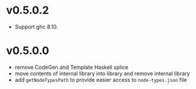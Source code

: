 # v0.5.0.2

* Support ghc 8.10.


# v0.5.0.0

* remove CodeGen and Template Haskell splice
* move contents of internal library into library and remove internal library
* add `getNodeTypesPath` to provide easier access to `node-types.json` file
